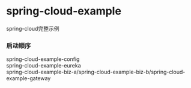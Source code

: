 # spring-cloud-example
spring-cloud完整示例

### 启动顺序
spring-cloud-example-config  
spring-cloud-example-eureka  
spring-cloud-example-biz-a/spring-cloud-example-biz-b/spring-cloud-example-gateway
